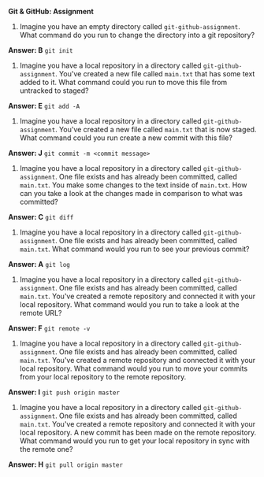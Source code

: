 **Git & GitHub: Assignment**

1. Imagine you have an empty directory called `git-github-assignment`.
What command do you run to change the directory into a git repository?

**Answer: B** `git init`

1. Imagine you have a local repository in a directory called `git-github-assignment`. You've created a new file called `main.txt` that has some text added to it.
What command could you run to move this file from untracked to staged?

**Answer:  E** `git add -A`

1. Imagine you have a local repository in a directory called `git-github-assignment`. You've created a new file called `main.txt` that is now staged.
What command could you run create a new commit with this file?

**Answer:  J** `git commit -m <commit message>`

1. Imagine you have a local repository in a directory called `git-github-assignment`. One file exists and has already been committed, called `main.txt`.
You make some changes to the text inside of `main.txt`. How can you take a look at the changes made in comparison to what was committed?

**Answer:  C** `git diff`

1. Imagine you have a local repository in a directory called `git-github-assignment`. One file exists and has already been committed, called `main.txt`.
What command would you run to see your previous commit?

**Answer:  A** `git log`

1. Imagine you have a local repository in a directory called `git-github-assignment`. One file exists and has already been committed, called `main.txt`. You've created a remote repository and connected it with your local repository.
What command would you run to take a look at the remote URL?

**Answer:  F** `git remote -v`

1. Imagine you have a local repository in a directory called `git-github-assignment`. One file exists and has already been committed, called `main.txt`. You've created a remote repository and connected it with your local repository.
What command would you run to move your commits from your local repository to the remote repository.

**Answer:  I** `git push origin master`

1. Imagine you have a local repository in a directory called `git-github-assignment`. One file exists and has already been committed, called `main.txt`. You've created a remote repository and connected it with your local repository.
A new commit has been made on the remote repository. What command would you run to get your local repository in sync with the remote one?

**Answer:  H** `git pull origin master`


